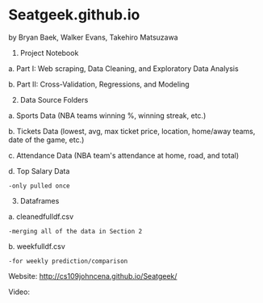 # Seatgeek.github.io

by Bryan Baek, Walker Evans, Takehiro Matsuzawa

1. Project Notebook

  a. Part I: Web scraping, Data Cleaning, and Exploratory Data Analysis

  b. Part II: Cross-Validation, Regressions, and Modeling


2. Data Source Folders

  a. Sports Data (NBA teams winning %, winning streak, etc.)

  b. Tickets Data (lowest, avg, max ticket price, location, home/away teams, date of the game, etc.)

  c. Attendance Data (NBA team's attendance at home, road, and total)

  d. Top Salary Data 

    -only pulled once


3. Dataframes

  a. cleanedfulldf.csv

    -merging all of the data in Section 2

  b. weekfulldf.csv

    -for weekly prediction/comparison


Website: http://cs109johncena.github.io/Seatgeek/

Video: 




